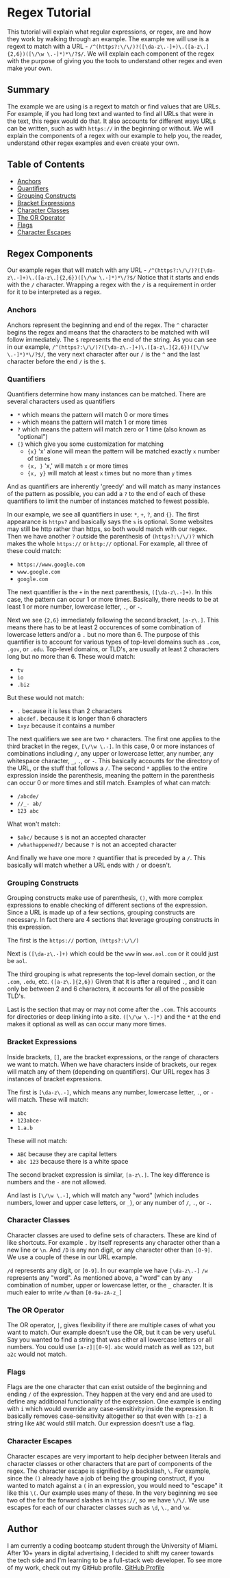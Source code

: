 # Regex Tutorial

This tutorial will explain what regular expressions, or regex, are and how they work by walking through an example. The example we will use is a regext to match with a URL - `/^(https?:\/\/)?([\da-z\.-]+)\.([a-z\.]{2,6})([\/\w \.-]*)*\/?$/`. We will explain each component of the regex with the purpose of giving you the tools to understand other regex and even make your own.

## Summary

The example we are using is a regext to match or find values that are URLs. For example, if you had long text and wanted to find all URLs that were in the text, this regex would do that. It also accounts for different ways URLs can be written, such as with `https://` in the beginning or without. We will explain the components of a regex with our example to help you, the reader, understand other regex examples and even create your own.

## Table of Contents

- [Anchors](#anchors)
- [Quantifiers](#quantifiers)
- [Grouping Constructs](#grouping-constructs)
- [Bracket Expressions](#bracket-expressions)
- [Character Classes](#character-classes)
- [The OR Operator](#the-or-operator)
- [Flags](#flags)
- [Character Escapes](#character-escapes)

## Regex Components

Our example regex that will match with any URL - `/^(https?:\/\/)?([\da-z\.-]+)\.([a-z\.]{2,6})([\/\w \.-]*)*\/?$/`
Notice that it starts and ends with the `/` character. Wrapping a regex with the `/` is a requirement in order for it to be interpreted as a regex.

### Anchors

Anchors represent the beginning and end of the regex. The `^` character begins the regex and means that the characters to be matched with will follow immediately. The `$` represents the end of the string. As you can see in our example, `/^(https?:\/\/)?([\da-z\.-]+)\.([a-z\.]{2,6})([\/\w \.-]*)*\/?$/`, the very next character after our `/` is the `^` and the last character before the end `/` is the `$`.

### Quantifiers

Quantifiers determine how many instances can be matched. There are several characters used as quantifiers
- `*` which means the pattern will match 0 or more times
- `+` which means the pattern will match 1 or more times
- `?` which means the pattern will match zero or 1 time (also known as "optional")
- `{}` which give you some customization for matching
    - `{x}` 'x' alone will mean the pattern will be matched exactly `x` number of times
    - `{x, }` 'x,' will match `x` or more times
    - `{x, y}` will match at least `x` times but no more than `y` times

And as quantifiers are inherently 'greedy' and will match as many instances of the pattern as possible, you can add a `?` to the end of each of these quantifiers to limit the number of instances matched to fewest possible.

In our example, we see all quantifiers in use: `*`, `+`, `?`, and `{}`. The first appearance is `https?` and basically says the `s` is optional. Some websites may still be http rather than https, so both would match with our regex. Then we have another `?` outside the parenthesis of `(https?:\/\/)?` which makes the whole `https://` or `http://` optional. For example, all three of these could match: 
- `https://www.google.com` 
- `www.google.com`
- `google.com`

The next quantifier is the `+` in the next parenthesis, `([\da-z\.-]+)`. In this case, the pattern can occur 1 or more times. Basically, there needs to be at least 1 or more number, lowercase letter, `.`, or `-`.

Next we see `{2,6}` immediately following the second bracket, `[a-z\.]`. This means there has to be at least 2 occurences of some combination of lowercase letters and/or a `.` but no more than 6. The purpose of this quantifier is to account for various types of top-level domains such as `.com`, `.gov`, or `.edu`. Top-level domains, or TLD's, are usually at least 2 characters long but no more than 6.
These would match:
- `tv`
- `io`
- `.biz`

But these would not match:
- `.` because it is less than 2 characters
- `abcdef.` because it is longer than 6 characters
- `1xyz` because it contains a number

The next qualifiers we see are two `*` characters. The first one applies to the third bracket in the regex, `[\/\w \.-]`. In this case, 0 or more instances of combinations including `/`, any upper or lowercase letter, any number, any whitespace character, `_`, `.`, or `-`. This basically accounts for the directory of the URL, or the stuff that follows a `/`. The second `*` applies to the entire expression inside the parenthesis, meaning the pattern in the parenthesis can occur 0 or more times and still match.
Examples of what can match:
- `/abcde/`
- `//_- ab/`
- `123 abc`

What won't match:
- `$abc/` because `$` is not an accepted character
- `/whathappened?/` because `?` is not an accepted character

And finally we have one more `?` quantifier that is preceded by a `/`. This basically will match whether a URL ends with `/` or doesn't.


### Grouping Constructs
Grouping constructs make use of parenthesis, `()`, with more complex expressions to enable checking of different sections of the expression. Since a URL is made up of a few sections, grouping constructs are necessary. In fact there are 4 sections that leverage grouping constructs in this expression.

The first is the `https://` portion, `(https?:\/\/)`

Next is `([\da-z\.-]+)` which could be the `www` in `www.aol.com` or it could just be `aol`. 

The third grouping is what represents the top-level domain section, or the `.com`, `.edu`, etc. `([a-z\.]{2,6})` Given that it is after a required `.`, and it can only be between 2 and 6 characters, it accounts for all of the possible TLD's.

Last is the section that may or may not come after the `.com`. This accounts for directories or deep linking into a site. `([\/\w \.-]*)` and the `*` at the end makes it optional as well as can occur many more times.

### Bracket Expressions
Inside brackets, `[]`, are the bracket expressions, or the range of characters we want to match. When we have characters inside of brackets, our regex will match any of them (depending on quantifiers). Our URL regex has 3 instances of bracket expressions.

The first is `[\da-z\.-]`, which means any number, lowercase letter, `.`, or `-` will match.
These will match:
- `abc`
- `123abce-`
- `1.a.b`

These will not match:
- `ABC` because they are capital letters
- `abc 123` because there is a white space

The second bracket expression is similar, `[a-z\.]`. The key difference is numbers and the `-` are not allowed.

And last is `[\/\w \.-]`, which will match any "word" (which includes numbers, lower and upper case letters, or `_`), or any number of `/`, `.`, or `-`.

### Character Classes
Character classes are used to define sets of characters. These are kind of like shortcuts. For example `.` by itself represents any character other than a new line or `\n`. And `/D` is any non digit, or any character other than `[0-9]`. We use a couple of these in our URL example.

`/d` represents any digit, or `[0-9]`. In our example we have `[\da-z\.-]`
`/w` represents any "word". As mentioned above, a "word" can by any combination of number, upper or lowercase letter, or the `_` character. It is much eaier to write `/w` than `[0-9a-zA-z_]`

### The OR Operator
The OR operator, `|`, gives flexibility if there are multiple cases of what you want to match. Our example doesn't use the OR, but it can be very useful. Say you wanted to find a string that was either all lowercase letters or all numbers. You could use `[a-z]|[0-9]`. `abc` would match as well as `123`, but `a2c` would not match.

### Flags
Flags are the one character that can exist outside of the beginning and ending `/` of the expression. They happen at the very end and are used to define any additional functionality of the expression. One example is ending with `i` which would override any case-sensitivity inside the expression. It basically removes case-sensitivity altogether so that even with `[a-z]` a string like `ABC` would still match. Our expression doesn't use a flag.

### Character Escapes
Character escapes are very important to help decipher between literals and character classes or other characters that are part of components of the regex. The character escape is signified by a backslash, `\`. For example, since the `()` already have a job of being the grouping construct, if you wanted to match against a `(` in an expression, you would need to "escape" it like this `\(`. Our example uses many of these. In the very beginning we see two of the for the forward slashes in `https://`, so we have `\/\/`. We use escapes for each of our character classes such as `\d`, `\.`, and `\w`.


## Author
I am currently a coding bootcamp student through the University of Miami. After 10+ years in digital advertising, I decided to shift my career towards the tech side and I'm learning to be a full-stack web developer. To see more of my work, check out my GitHub profile.
[GitHub Profile](https://github.com/asreedy82)